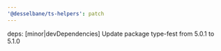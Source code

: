 ```yaml
---
'@desselbane/ts-helpers': patch
---
```


deps: [minor|devDependencies] Update package type-fest from 5.0.1 to 5.1.0
